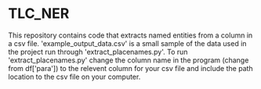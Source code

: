 # TLC_NER
This repository contains code that extracts named entities from a column in a csv file.
'example_output_data.csv' is a small sample of the data used in the project run through 'extract_placenames.py'.
To run 'extract_placenames.py' change the column name in the program (change from df['para']) to the relevent column for your csv file and include the path location to the csv file on your computer. 
